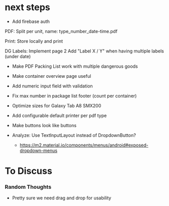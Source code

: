 # next steps
* Add firebase auth

PDF: Split per unit, name: type_number_date-time.pdf

Print: Store locally and print

DG Labels: Implement page 2
Add "Label X / Y" when having multiple labels (under date)

* Make PDF Packing List work with multiple dangerous goods
* Make container overview page useful
* Add numeric input field with validation
* Fix max number in package list footer (count per container)


* Optimize sizes for Galaxy Tab A8 SMX200


* Add configurable default printer per pdf type
* Make buttons look like buttons


* Analyze: Use TextInputLayout instead of DropdownButton?
    * https://m2.material.io/components/menus/android#exposed-dropdown-menus

# To Discuss

### Random Thoughts

* Pretty sure we need drag and drop for usability